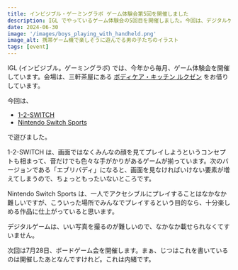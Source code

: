 ```yaml
---
title: インビジブル・ゲーミングラボ ゲーム体験会第5回を開催しました
description: IGL でやっているゲーム体験会の5回目を開催しました。今回は、デジタルゲーム会でした。
date: 2024-06-30
image: '/images/boys_playing_with_handheld.png'
image_alt: 携帯ゲーム機で楽しそうに遊んでる男の子たちのイラスト
tags: [event]
---
```


IGL (インビジブル。ゲーミングラボ) では、今年から毎月、ゲーム体験会を開催しています。会場は、三軒茶屋にある [ボディケア・キッチン ルクゼン](https://luxen.jp/) をお借りしています。

今回は、
- [1-2-SWITCH](https://www.nintendo.com/jp/switch/aacca/index.html)
- [Nintendo Switch Sports](https://www.nintendo.com/jp/switch/as8sa/index.html)

で遊びました。

1-2-SWITCH は、画面ではなくみんなの顔を見てプレイしようというコンセプトも相まって、音だけでも色々な手がかりがあるゲームが揃っています。次のバージョンである「エブリバディ」になると、画面を見なければいけない要素が増えてしまうので、ちょっともったいないところです。

Nintendo Switch Sports は、一人でアクセシブルにプレイすることはなかなか難しいですが、こういった場所でみんなでプレイするという目的なら、十分楽しめる作品に仕上がっていると思います。

デジタルゲームは、いい写真を撮るのが難しいので、なかなか載せられなくてすいません。

次回は7月28日、ボードゲーム会を開催します。まぁ、じつはこれを書いているのは開催したあとなんですけれど。これは内緒です。
